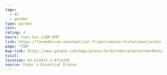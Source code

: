 ```yaml
---
tags:
  - 4S
  - garden
type: garden
cost: 
rating: 4
hours: Tues-Sun 11AM-6PM
link: https://facmedecine.umontpellier.fr/patrimoine-historique/jardin-des-plantes/
page: "720"
map-link: https://www.google.com/maps/place/Jardin+des+plantes+de+Montpellier/@43.6140222,3.8705617,18z/data=!4m15!1m8!3m7!1s0x12b6af06ea593009:0x54e4ef04594f5a63!2sJardin+des+Plantes,+34090+Montpellier,+France!3b1!8m2!3d43.6144214!4d3.8715753!16s%2Fg%2F11bvtl44zd!3m5!1s0x12b6af06f7b0a7b9:0x21712ae8bf915e54!8m2!3d43.6142238!4d3.8732543!16s%2Fm%2F05b1429?entry=ttu&g_ep=EgoyMDI0MTAwOS4wIKXMDSoASAFQAw%3D%3D
visit: 
location: 43.614413,3.8714335
source: Fodor's Essential France
---
```

